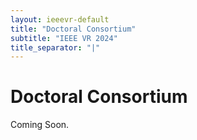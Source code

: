 ```yaml
---
layout: ieeevr-default
title: "Doctoral Consortium"
subtitle: "IEEE VR 2024"
title_separator: "|"
---
```



<h1>Doctoral Consortium</h1>
<div>
    <p>
        Coming Soon.
    </p>
</div>

 <script> /***

<div>

<div>
    <table class="styled-table" style="font-size: 0.8em; ">
        <tr>
            <th>Schedule</th>
            <th></th>
        </tr>
        <tr>
            <td>08:45 - 09:00 am</td>
            <td>
                Welcome
            </td>
        </tr>
        <tr>
            <td>09:00 - 10:00 am</td>
            <td>
                <strong>Presentations 1 - 5 (8 min talk + 4 min questions)</strong><br/>
                Shane Burrell Jr – Dr. Victoria Interrante<br/>
                Radhika Jain – Dr. Steven Cutchin<br/>
                Damaruka Priya Rajasagi – Dr. Andrea Stevenson Won<br/>
                Xiaoyan Zhou – Dr. Doug Bowman
                (one moved to 16:00-17:00)
            </td>
        </tr>
        <tr>
            <td >10:00 - 10:30 am</td>
            <td>
                Breakout with mentors
            </td>
        </tr>
        <tr>
            <td >10:30 - 11:00 am<</td>
            <td>
                Break
            </td>
        </tr>
        <tr>
            <td >11:00 - 12:00 am</td>
            <td>
                <strong>Presentations 6-10 (8 min talk + 4 min questions)</strong><br/>
                Klara Brandstätter – Dr. Andrew Robb<br/>
                Ziwen Lu – Dr. Stefanie Zollmann<br/>
                Mathieu Lutfallah – Dr. Tabitha Peck<br/>
                Nels Numan – Dr. Rajiv Khadka<br/>
                Antony Prakash – Dr. Joe Gabbard
            </td>
        </tr>
        <tr>
            <td>12:00 - 12:30 pm</td>
            <td>
                Breakout with mentors
            </td>
        </tr>
        <tr>
            <td>12:30 - 14:00 pm</td>
            <td>
                Lunch
            </td>
        </tr>
        <tr>
            <td>14:00 - 15:00 pm</td>
            <td>
                <strong>Presentations 11-15 (8 min talk + 4 min questions)</strong><br/>
                Amira Mahmoud Shaban Ahmed – Dr. Richard Skarbez<br/>
                Adil Khokhar – Dr. Jason Orlosky<br/>
                Dooyoung Kim – Dr. Evan Suma Rosenberg<br/>
                Nadine Wagener – Dr. Nilufar Baghaei<br/>
                Yue Wang – Dr. Lili Wang
            </td>
        </tr>
        <tr>
            <td >15:00 - 15:30 pm</td>
            <td>
                Breakout with mentors
            </td>
        </tr>
        <tr>
            <td>15:30 - 16:00 pm</td>
            <td>
                Break
            </td>
        </tr>
        <tr>
            <td>16:00 - 17:00 pm</td>
            <td>
                <strong>Presentations 16-19 (8 min talk + 4 min questions)</strong><br/>
                Zhuang Chang – Dr. Anthony Steed<br/>
                Isla Xi Han – Dr. Yiyu Cai<br/>
                Piaopiao Yu – Dr. Lik-Hang Lee<br/>
                Yidan Zhang – Dr. Mark Billinghurst<br/>
                Xingyao Yu – Dr. Steven Feiner
            </td>
        </tr>
        <tr>
            <td >17:00 - 17:30 pm</td>
            <td>
                Breakout with mentors
            </td>
        </tr>
    </table>
</div>
    
    
</div>

<!-- 
<h2>Accepted Students</h2>

<div>
    <table class="styled-table" style="font-size: 0.8em; ">
        <tr>
            <th>Student</th>
            <th>Title</th>
            <th>Affiliation</th>
        </tr>
        {% for student in site.data.dc %}
        <tr>
            <td style="font-size: 0.8em;">{{ student.author }}</td>
            <td>{{ student.title }}</td>
            <td>{{ student.affiliation }}</td>
        </tr>
        {% endfor %}
    </table>
</div> 

***/</script>